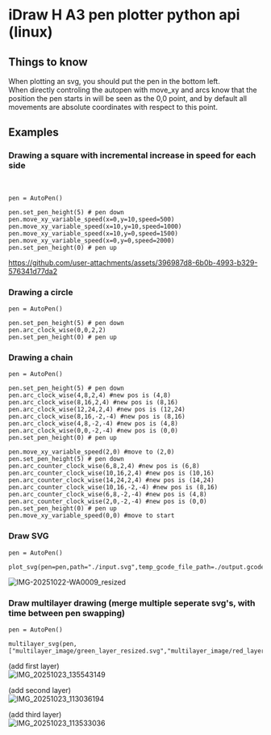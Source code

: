 <h1> iDraw H A3 pen plotter python api (linux) </h1>

<h2> Things to know </h2>

When plotting an svg, you should put the pen in the bottom left. </br>
When directly controling the autopen with move_xy and arcs know that the position the pen starts in will be seen as the 0,0 point, and by default all movements 
are absolute coordinates with respect to this point. </br>


<h2>Examples </h2>
<h3> Drawing a square with incremental increase in speed for each side </h3> </br>

```
pen = AutoPen()

pen.set_pen_height(5) # pen down
pen.move_xy_variable_speed(x=0,y=10,speed=500) 
pen.move_xy_variable_speed(x=10,y=10,speed=1000) 
pen.move_xy_variable_speed(x=10,y=0,speed=1500) 
pen.move_xy_variable_speed(x=0,y=0,speed=2000) 
pen.set_pen_height(0) # pen up 
```


https://github.com/user-attachments/assets/396987d8-6b0b-4993-b329-576341d77da2



<h3> Drawing a circle </h3> 

```
pen = AutoPen()

pen.set_pen_height(5) # pen down
pen.arc_clock_wise(0,0,2,2)
pen.set_pen_height(0) # pen up 

```

<h3> Drawing a chain </h3> 

```
pen = AutoPen()

pen.set_pen_height(5) # pen down
pen.arc_clock_wise(4,8,2,4) #new pos is (4,8)
pen.arc_clock_wise(8,16,2,4) #new pos is (8,16)
pen.arc_clock_wise(12,24,2,4) #new pos is (12,24)
pen.arc_clock_wise(8,16,-2,-4) #new pos is (8,16)
pen.arc_clock_wise(4,8,-2,-4) #new pos is (4,8)
pen.arc_clock_wise(0,0,-2,-4) #new pos is (0,0)
pen.set_pen_height(0) # pen up 

pen.move_xy_variable_speed(2,0) #move to (2,0)
pen.set_pen_height(5) # pen down
pen.arc_counter_clock_wise(6,8,2,4) #new pos is (6,8)
pen.arc_counter_clock_wise(10,16,2,4) #new pos is (10,16)
pen.arc_counter_clock_wise(14,24,2,4) #new pos is (14,24)
pen.arc_counter_clock_wise(10,16,-2,-4) #new pos is (8,16)
pen.arc_counter_clock_wise(6,8,-2,-4) #new pos is (4,8)
pen.arc_counter_clock_wise(2,0,-2,-4) #new pos is (0,0)
pen.set_pen_height(0) # pen up
pen.move_xy_variable_speed(0,0) #move to start
```

<h3>Draw SVG </h3>

```
pen = AutoPen()

plot_svg(pen=pen,path="./input.svg",temp_gcode_file_path=./output.gcode)
```
![IMG-20251022-WA0009_resized](https://github.com/user-attachments/assets/8cfdf1b6-87d7-4dc0-bd43-108ac98ee50a)

<h3>Draw multilayer drawing (merge multiple seperate svg's, with time between pen swapping)</h3>

```
pen = AutoPen()

multilayer_svg(pen,["multilayer_image/green_layer_resized.svg","multilayer_image/red_layer_resized.svg","multilayer_image/blue_layer_resized.svg"]) 
```
(add first layer) </br>
![IMG_20251023_135543149](https://github.com/user-attachments/assets/ee499ced-fc97-4c61-9c78-3822518c2c71)

(add second layer) </br>
![IMG_20251023_113036194](https://github.com/user-attachments/assets/378c1b89-0bed-4418-a09c-be7d871d9f2f)

(add third layer) </br>
![IMG_20251023_113533036](https://github.com/user-attachments/assets/fe8be36a-e157-44e4-a3b8-d91a1d5009be)

